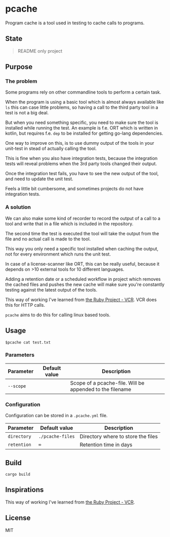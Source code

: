 # pcache

Program cache is a tool used in testing to cache calls to programs.

## State

> README only project

## Purpose

### The problem

Some programs rely on other commandline tools to perform a certain task.

When the program is using a basic tool which is almost always available like `ls`
this can case little problems, so having a call to the third party tool in a test
is not a big deal.

But when you need something specific, you need to make sure the tool is installed
while running the test. An example is f.e. ORT which is written in kotlin, but
requires f.e. `dep` to be installed for getting go-lang dependencies.

One way to improve on this, is to use dummy output of the tools in your unit-test
in stead of actually calling the tool.

This is fine when you also have integration tests, because the integration tests
will reveal problems when the 3rd party tools changed their output.

Once the integration test fails, you have to see the new output of the tool, and
need to update the unit test.

Feels a little bit cumbersome, and sometimes projects do not have integration tests.

### A solution

We can also make some kind of recorder to record the output of a call to a tool
and write that in a file which is included in the repository.

The second time the test is executed the tool will take the output from the file
and no actual call is made to the tool.

This way you only need a specific tool installed when caching the output, not for
every environment which runs the unit test.

In case of a license-scanner like ORT, this can be really useful, because it depends
on >10 external tools for 10 different languages.

Adding a retention date or a scheduled workflow in project which removes the
cached files and pushes the new cache will make sure you're constantly testing
against the latest output of the tools.

This way of working I've learned from [the Ruby Project - VCR](https://github.com/vcr/vcr).
VCR does this for HTTP calls.

`pcache` aims to do this for calling linux based tools.


## Usage

`$pcache cat test.txt`

### Parameters

| Parameter | Default value | Description |
| --------- | ------------- | ----------- |
| `--scope` |  | Scope of a pcache-file. Will be appended to the filename |

### Configuration

Configuration can be stored in a `.pcache.yml` file.

| Parameter | Default value | Description |
| --------- | ------------- | ----------- |
| `directory` | `./pcache-files` | Directory where to store the files |
| `retention` | `∞` | Retention time in days |

## Build

`cargo build`

## Inspirations

This way of working I've learned from [the Ruby Project - VCR](https://github.com/vcr/vcr).

## License

MIT
